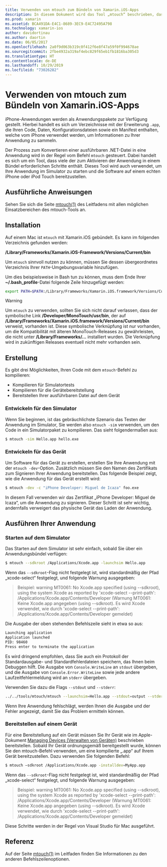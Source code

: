 ```yaml
---
title: Verwenden von mtouch zum Bündeln von Xamarin.iOS-Apps
description: In diesem Dokument wird das Tool „mtouch“ beschrieben, das viele der Schritte durchführt, die für das Bündeln einer Xamarin.iOS-App, das Starten in einem Emulator und das Bereitstellen auf einem physischen Gerät erforderlich sind.
ms.prod: xamarin
ms.assetid: BCA491DA-E4C1-8689-3EC9-E4C72495A798
ms.technology: xamarin-ios
author: davidortinau
ms.author: daortin
ms.date: 06/05/2017
ms.openlocfilehash: 2a0f9d063b319c0f412f6e8f47a59f0f994678ae
ms.sourcegitcommit: 2fbe4932a319af4ebc829f65eb1fb1816ba305d3
ms.translationtype: HT
ms.contentlocale: de-DE
ms.lasthandoff: 10/29/2019
ms.locfileid: "73026282"
---
```

# <a name="using-mtouch-to-bundle-xamarinios-apps"></a>Verwenden von mtouch zum Bündeln von Xamarin.iOS-Apps

iPhone-Anwendungen werden als Anwendungspakete zur Verfügung gestellt. Hierbei handelt es sich um Verzeichnisse mit der Erweiterung `.app`, die Ihren Code, Daten, Konfigurationsdateien sowie ein Manifest enthalten, welche vom iPhone verwendet werden, um Informationen zu Ihrer Anwendung zu sammeln.

Der Prozess zum Konvertieren einer ausführbaren .NET-Datei in eine Anwendung wird in der Regel vom Befehl `mtouch` gesteuert. Dabei handelt es sich um ein Tool, dass viele der zum Aktivieren der Anwendung in einem Bündel erforderlichen Schritte enthält. Dieses Tool wird auch verwendet, um Ihre Anwendung im Simulator zu starten und die Software auf einem echten iPhone oder iPod Touch bereitzustellen.

## <a name="detailed-instructions"></a>Ausführliche Anweisungen

Sehen Sie sich die Seite [mtouch(1)](http://docs.go-mono.com/?link=man%3amtouch(1)) des Leitfadens mit allen möglichen Einsatzbereichen des mtouch-Tools an.

## <a name="installation"></a>Installation

Auf einem Mac ist `mtouch` mit Xamarin.iOS gebündelt. Es kann im folgenden Verzeichnis gefunden werden:

**/Library/Frameworks/Xamarin.iOS-Framework/Versions/Current/bin**

Um `mtouch` sinnvoll nutzen zu können, müssen Sie dessen übergeordnetes Verzeichnis Ihrer `PATH`-Umgebungsvariable hinzufügen.  

Um dies beispielsweise in Bash tun zu können, muss dem Ende Ihrer **~/.bash_profile**-Datei folgende Zeile hinzugefügt werden:

```bash
export PATH=$PATH:/Library/Frameworks/Xamarin.iOS.framework/Versions/Current/bin
```

> [!WARNING]
> Um `mtouch` zu verwenden, sollten Sie sich nicht darauf verlassen, dass der symbolische Link **/Developer/MonoTouch/usr/bin**, der auf **/Library/Frameworks/Xamarin.iOS.framework/Versions/Current/bin** verweist, vorhanden ist. Diese symbolische Verknüpfung ist nur vorhanden, um die Kompatibilität mit älteren MonoTouch-Releases zu gewährleisten, die nicht unter **/Library/Frameworks/...** installiert wurden. Die Verknüpfung wird in zukünftigen Releases eventuell nicht mehr vorhanden sein.

## <a name="building"></a>Erstellung

Es gibt drei Möglichkeiten, Ihren Code mit dem `mtouch`-Befehl zu kompilieren:

- Kompilieren für Simulatortests
- Kompilieren für die Gerätebereitstellung
- Bereitstellen Ihrer ausführbaren Datei auf dem Gerät

### <a name="building-for-the-simulator"></a>Entwickeln für den Simulator

Wenn Sie beginnen, ist das gebräuchlichste Szenario das Testen der Anwendung im Simulator, Sie werden also `mtouch -sim` verwenden, um den Code in ein Simulatorpaket zu kompilieren. Das sieht folgendermaßen aus:

```bash
$ mtouch -sim Hello.app hello.exe
```

### <a name="building-for-the-device"></a>Entwickeln für das Gerät

Um Software für das Gerät zu erstellen, erstellen Sie Ihre Anwendung mit der `mtouch -dev`-Option. Zusätzlich müssen Sie den Namen des Zertifikats zum Signieren Ihrer Anwendung bereitstellen. Das folgende Beispiel zeigt, wie die Anwendung für das Gerät erstellt wird:

```bash
$ mtouch -dev -c "iPhone Developer: Miguel de Icaza" foo.exe
```

In diesem Fall verwenden wir das Zertifikat „iPhone Developer: Miguel de Icaza“, um die Anwendung zu signieren. Dieser Schritt ist sehr wichtig, andernfalls verweigert das physische Gerät das Laden der Anwendung.

 <a name="Running_your_Application" />

## <a name="running-your-application"></a>Ausführen Ihrer Anwendung

### <a name="launching-on-the-simulator"></a>Starten auf dem Simulator

Das Starten auf dem Simulator ist sehr einfach, sobald Sie über ein Anwendungsbündel verfügen:

```bash
$ mtouch --sdkroot /Applications/Xcode.app -launchsim Hello.app 
```

Wenn das `--sdkroot`-Flag nicht festgelegt ist, wird standardmäßig der Pfad „xcode-select“ festgelegt, und folgende Warnung ausgegeben:

> Beispiel: warning MT0061: No Xcode.app specified (using --sdkroot), using the system Xcode as reported by 'xcode-select --print-path': /Applications/Xcode.app/Contents/Developer (Warnung MT0061: Keine Xcode.app angegeben  (using --sdkroot). Es wird Xcode verwendet, wie durch 'xcode-select --print-path': /Applications/Xcode.app/Contents/Developer gemeldet) 

Die Ausgabe der oben stehenden Befehlszeile sieht in etwa so aus:

```bash
Launching application
Application launched
PID: 98460
Press enter to terminate the application
```

Es wird dringend empfohlen, dass Sie auch ein Protokoll der Standardausgabe- und Standardfehlerdateien speichern, das Ihnen beim Debuggen hilft. Die Ausgabe von `Console.WriteLine` an `stdout` übergeben, und die Ausgabe von `Console.Error.WriteLine` sowie jede andere Laufzeitfehlermeldung wird an `stderr` übergeben.

Verwenden Sie dazu die Flags `--stdout` und `--stderr`:

```bash
../../tools/mtouch/mtouch --launchsim=Hello.app --stdout=output --stderr=error
```

Wenn Ihre Anwendung fehlschlägt, werden Ihnen die Ausgabe und der Fehler angezeigt, damit Sie das Problem ermitteln können.

### <a name="deploying-to-a-device"></a>Bereitstellen auf einem Gerät

Für eine Bereitstellung auf ein Gerät müssen Sie Ihr Gerät wie im Apple-Dokument [Managing Devices (Verwalten von Geräten)](https://developer.apple.com/library/ios/#documentation/Xcode/Conceptual/ios_development_workflow/00-About_the_iOS_Application_Development_Workflow/introduction.html) beschrieben bereitstellen. Sobald Ihr Gerät ordnungsgemäß bereitgestellt wurde, können Sie den mtouch-Befehl verwenden, um eine kompilierte „.app“ auf Ihrem Gerät bereitzustellen. Dazu verwenden Sie folgenden Befehl:

```bash
$ mtouch —sdkroot /Applications/Xcode.app -installdev=MyApp.app
```

Wenn das `--sdkroot`-Flag nicht festgelegt ist, wird standardmäßig der Pfad „xcode-select“ festgelegt, und folgende Warnung ausgegeben:

> Beispiel: warning MT0061: No Xcode.app specified (using --sdkroot), using the system Xcode as reported by 'xcode-select --print-path': /Applications/Xcode.app/Contents/Developer (Warnung MT0061: Keine Xcode.app angegeben  (using --sdkroot). Es wird Xcode verwendet, wie durch 'xcode-select --print-path': /Applications/Xcode.app/Contents/Developer gemeldet) 

Diese Schritte werden in der Regel von Visual Studio für Mac ausgeführt.

## <a name="reference"></a>Referenz

Auf der Seite [mtouch(1)](http://docs.go-mono.com/?link=man%3amtouch(1)) im Leitfaden finden Sie Informationen zu den anderen Befehlszeilenoptionen.


